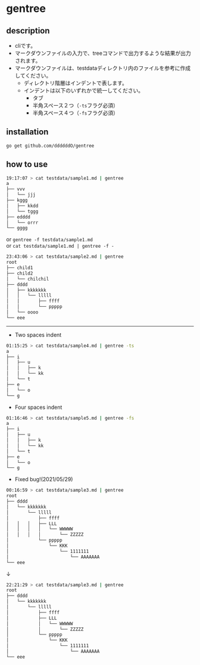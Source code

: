 # gentree

## description
- cliです。
- マークダウンファイルの入力で、treeコマンドで出力するような結果が出力されます。
- マークダウンファイルは、testdataディレクトリ内のファイルを参考に作成してください。
    - ディレクトリ階層はインデントで表します。
    - インデントは以下のいずれかで統一してください。
        - タブ
        - 半角スペース２つ（`-ts`フラグ必須）
        - 半角スペース４つ（`-fs`フラグ必須）

## installation
```sh
go get github.com/ddddddO/gentree
```

## how to use

```sh
19:17:07 > cat testdata/sample1.md | gentree
a
├── vvv
│   └── jjj
├── kggg
│   ├── kkdd
│   └── tggg
├── edddd
│   └── orrr
└── gggg
```

or `gentree -f testdata/sample1.md`<br>
or `cat testdata/sample1.md | gentree -f -`

```sh
23:43:06 > cat testdata/sample2.md | gentree
root
├── child1
├── child2
│   └── chilchil
├── dddd
│   ├── kkkkkkk
│   │   └── lllll
│   │       ├── ffff
│   │       └── ppppp
│   └── oooo
└── eee
```

---
- Two spaces indent

```sh
01:15:25 > cat testdata/sample4.md | gentree -ts
a
├── i
│   ├── u
│   │   ├── k
│   │   └── kk
│   └── t
├── e
│   └── o
└── g
```

- Four spaces indent

```sh
01:16:46 > cat testdata/sample5.md | gentree -fs
a
├── i
│   ├── u
│   │   ├── k
│   │   └── kk
│   └── t
├── e
│   └── o
└── g
```

- Fixed bug!(2021/05/29)


```sh
00:16:59 > cat testdata/sample3.md | gentree
root
├── dddd
│   └── kkkkkkk
│       └── lllll
│           ├── ffff
│   │   │   ├── LLL
│   │   │   │   └── WWWWW
│   │   │   │       └── ZZZZZ
│           └── ppppp
│               └── KKK
│                   └── 1111111
│                       └── AAAAAAA
└── eee
```
↓
```sh
22:21:29 > cat testdata/sample3.md | gentree
root
├── dddd
│   └── kkkkkkk
│       └── lllll
│           ├── ffff
│           ├── LLL
│           │   └── WWWWW
│           │       └── ZZZZZ
│           └── ppppp
│               └── KKK
│                   └── 1111111
│                       └── AAAAAAA
└── eee
```